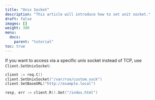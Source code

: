 ```yaml
---
title: "Unix Socket"
description: "This article will introduce how to set unit socket."
draft: false
images: []
weight: 380
menu:
  docs:
    parent: "tutorial"
toc: true
---
```


If you want to access via a specific unix socket instead of TCP, use `Client.SetUnixSocket`:

```go
client := req.C()
client.SetUnixSocket("/var/run/custom.sock")
client.SetBaseURL("http://example.local")

resp, err := client.R().Get("/index.html")
```
